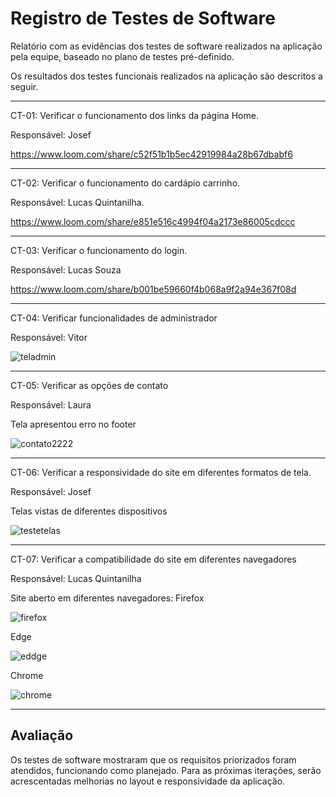 # Registro de Testes de Software

Relatório com as evidências dos testes de software realizados na aplicação pela equipe, baseado no plano de testes pré-definido.

Os resultados dos testes funcionais realizados na aplicação são descritos a seguir. 
<hr>

CT-01: Verificar o funcionamento dos links da página Home.

Responsável: Josef

https://www.loom.com/share/c52f51b1b5ec42919984a28b67dbabf6
<hr>

CT-02: Verificar o funcionamento do cardápio carrinho.

Responsável: Lucas Quintanilha.

https://www.loom.com/share/e851e516c4994f04a2173e86005cdccc
<hr>

CT-03: Verificar o funcionamento do login.

Responsável: Lucas Souza

https://www.loom.com/share/b001be59660f4b068a9f2a94e367f08d
<hr>

CT-04: Verificar funcionalidades de administrador
<p>Responsável: Vitor</p>

![teladmin](https://github.com/ICEI-PUC-Minas-PMV-ADS/pmv-ads-2023-2-e1-proj-web-t1-expresso-virtual/assets/144382841/294b32f5-ffa2-4584-aebf-6c69b988fd03)
<hr>

CT-05: Verificar as opções de contato
<p>Responsável: Laura</p>
<p>Tela apresentou erro no footer</p>

![contato2222](https://github.com/ICEI-PUC-Minas-PMV-ADS/pmv-ads-2023-2-e1-proj-web-t1-expresso-virtual/assets/144382841/f979c34d-2047-422f-b5f5-83977b0b3369)
<hr>

CT-06: Verificar a responsividade do site em diferentes formatos de tela.
<p>Responsável: Josef</p>
<p>Telas vistas de diferentes dispositivos</p>

![testetelas](https://github.com/ICEI-PUC-Minas-PMV-ADS/pmv-ads-2023-2-e1-proj-web-t1-expresso-virtual/assets/144382841/bacc07bd-ccd0-476a-98f8-544f8e0db07b)
<hr>

CT-07: Verificar a compatibilidade do site em diferentes navegadores
<p>Responsável: Lucas Quintanilha</p>
<p>Site aberto em diferentes navegadores: Firefox</p>

![firefox](https://github.com/ICEI-PUC-Minas-PMV-ADS/pmv-ads-2023-2-e1-proj-web-t1-expresso-virtual/assets/144382841/0cee0328-a6ef-40e9-97ea-9436b8fc1ecf)

<p>Edge</p>

![eddge](https://github.com/ICEI-PUC-Minas-PMV-ADS/pmv-ads-2023-2-e1-proj-web-t1-expresso-virtual/assets/144382841/6e8fb59a-e126-44d7-8133-62576ea4b569)
<p>Chrome</p>

![chrome](https://github.com/ICEI-PUC-Minas-PMV-ADS/pmv-ads-2023-2-e1-proj-web-t1-expresso-virtual/assets/144382841/7900d451-a061-4d8b-b290-9d2780576af1)
<hr>

## Avaliação

Os testes de software mostraram que os requisitos priorizados foram atendidos, funcionando como planejado. Para as próximas iterações, serão acrescentadas melhorias no layout e responsividade da aplicação.
